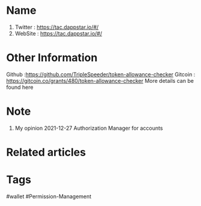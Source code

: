 # Name
1. Twitter : https://tac.dappstar.io/#/
2. WebSite : https://tac.dappstar.io/#/  

# Other Information
Github :https://github.com/TripleSpeeder/token-allowance-checker
Gitcoin : https://gitcoin.co/grants/480/token-allowance-checker More details can be found here
# Note 
1. My opinion 
2021-12-27 Authorization Manager for accounts

# Related articles



# Tags
#wallet #Permission-Management